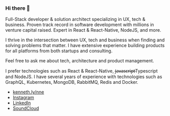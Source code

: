 ### Hi there 👋
Full-Stack developer & solution architect specializing in UX, tech & business. Proven track record in software development with millions in venture capital raised. Expert in React & React-Native, NodeJS, and more.

I thrive in the intersection between UX, tech and business when finding and solving problems that matter.
I have extensive experience building products for all platforms from both startups and consulting. 

Feel free to ask me about tech, architecture and product management.

I prefer technologies such as React & React-Native, J̶a̶v̶a̶s̶c̶r̶i̶p̶t̶Typescript and NodeJS. I have several years of experience with technologies such as GraphQL, Kubernetes, MongoDB, RabbitMQ, Redis and Docker.

- [kenneth.ly/nne](https://kenneth.ly/nne)
- [Instagram](https://www.instagram.com/kenneth.js)
- [LinkedIn](https://www.linkedin.com/in/kennethlynne/)
- [SoundCloud](https://soundcloud.com/nordlysmusic)
